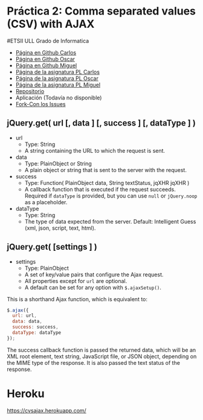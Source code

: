 # Práctica 2: Comma separated values (CSV) with AJAX

#ETSII ULL Grado de Informatica

* [Página en Github Carlos](https://ctc87.github.io/)
* [Página en Github Oscar](https://alu0100825893.github.io/)
* [Página en Github Miguel](https://alu0100886870.github.io/)
* [Página de la asignatura PL Carlos](http://ctc87.github.io/Practicas_PL/)
* [Página de la asignatura PL Oscar](https://alu0100825893.github.io/)
* [Página de la asignatura PL Miguel](https://alu0100886870.github.io/pl.html)
* [Repositorio](https://github.com/ULL-ESIT-GRADOII-PL/ajax-ecma6-modules-files-equipo-com)
* Aplicación (Todavía no disponible)
* [Fork-Con los Issues](https://github.com/alu0100886870/ajax-ecma6-modules-files-equipo-com)

## jQuery.get( url [, data ] [, success ] [, dataType ] )
* url
  * Type: String
  * A string containing the URL to which the request is sent.
* data
  * Type: PlainObject or String
  * A plain object or string that is sent to the server with the request.
* success
  * Type: Function( PlainObject data, String textStatus, jqXHR jqXHR )
  * A callback function that is executed if the request succeeds. 
    Required if `dataType` is provided, but you can use `null` or `jQuery.noop` as a placeholder.
* dataType
  * Type: String
  * The type of data expected from the server. Default: Intelligent Guess (xml, json, script, text, html).

## jQuery.get( [settings ] )
* settings
  * Type: PlainObject
  * A set of key/value pairs that configure the Ajax request. 
  * All properties except for `url` are optional. 
  * A default can be set for any option with `$.ajaxSetup()`.

This is a shorthand Ajax function, which is equivalent to:

```javascript
$.ajax({
  url: url,
  data: data,
  success: success,
  dataType: dataType
});
```

The success callback function is passed the returned data, which will be an XML root element, text string, JavaScript file, or JSON object, depending on the MIME type of the response. It is also passed the text status of the response.

# Heroku 
https://cvsajax.herokuapp.com/

